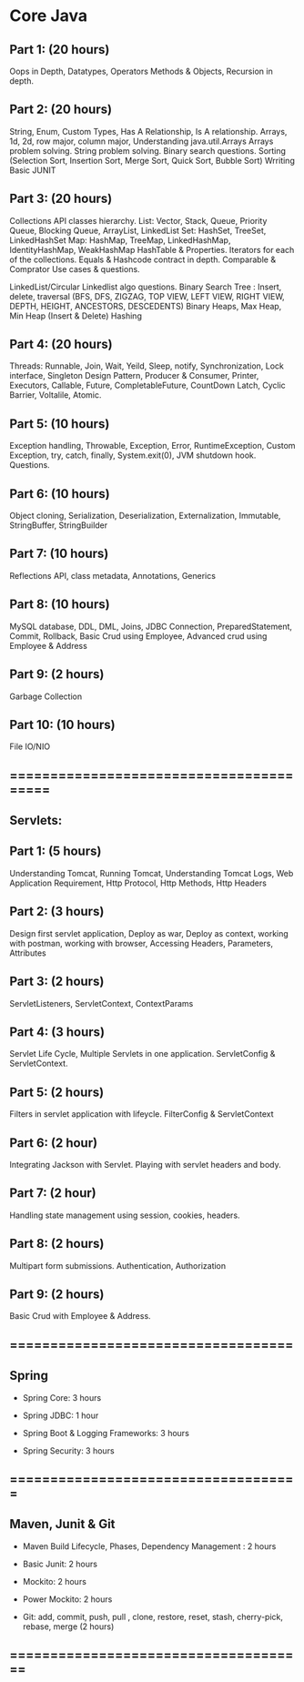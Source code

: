 # Core Java
## Part 1: (20 hours)
Oops in Depth, Datatypes, Operators 
Methods & Objects, Recursion in depth.

## Part 2: (20 hours)
String, Enum, Custom Types, Has A Relationship, Is A relationship.
Arrays, 1d, 2d, row major, column major,
Understanding java.util.Arrays
Arrays problem solving.
String problem solving.
Binary search questions.
Sorting (Selection Sort, Insertion Sort, Merge Sort, Quick Sort, Bubble Sort)
Wrriting Basic JUNIT


## Part 3: (20 hours)
Collections API classes hierarchy.
List: Vector, Stack, Queue, Priority Queue, Blocking Queue, ArrayList, LinkedList
Set: HashSet, TreeSet, LinkedHashSet
Map: HashMap, TreeMap, LinkedHashMap, IdentityHashMap, WeakHashMap
HashTable & Properties.
Iterators for each of the collections.
Equals & Hashcode contract in depth.
Comparable & Comprator Use cases & questions.

LinkedList/Circular Linkedlist algo questions.
Binary Search Tree : Insert, delete, traversal (BFS, DFS, ZIGZAG, TOP VIEW, LEFT VIEW, RIGHT VIEW, DEPTH, HEIGHT, ANCESTORS, DESCEDENTS)
Binary Heaps, Max Heap, Min Heap (Insert & Delete)
Hashing

## Part 4: (20 hours)
Threads: Runnable, Join, Wait, Yeild, Sleep, notify, Synchronization, Lock interface, Singleton Design Pattern, Producer & Consumer, Printer, Executors, Callable, Future, CompletableFuture, CountDown Latch, Cyclic Barrier, Voltalile, Atomic.

## Part 5: (10 hours)
Exception handling, Throwable, Exception, Error, RuntimeException, Custom Exception, try, catch, finally, System.exit(0), JVM shutdown hook. Questions.

## Part 6: (10 hours)
Object cloning, Serialization, Deserialization, Externalization, Immutable, StringBuffer, 
StringBuilder

## Part 7: (10 hours)
Reflections API, class metadata, Annotations, Generics

## Part 8: (10 hours)
MySQL database, DDL, DML, Joins, JDBC Connection, PreparedStatement, Commit, Rollback, Basic Crud using Employee, Advanced crud using Employee & Address

## Part 9: (2 hours)
Garbage Collection

## Part 10: (10 hours)
File IO/NIO

## ========================================

## Servlets:

## Part 1: (5 hours)
Understanding Tomcat, Running Tomcat, Understanding Tomcat Logs, Web Application Requirement, Http Protocol, Http Methods, Http Headers

## Part 2: (3 hours)
Design first servlet application, Deploy as war, Deploy as context, working with postman, working with browser, Accessing Headers, Parameters, Attributes

## Part 3: (2 hours)
ServletListeners, ServletContext, ContextParams

## Part 4: (3 hours)
Servlet Life Cycle, Multiple Servlets in one application. ServletConfig & ServletContext.

## Part 5: (2 hours)
Filters in servlet application with lifeycle. FilterConfig & ServletContext

## Part 6: (2 hour)
Integrating Jackson with Servlet. Playing with servlet headers and body.

## Part 7: (2 hour)
Handling state management using session, cookies, headers.

## Part 8: (2 hours)
Multipart form submissions. Authentication, Authorization

## Part 9: (2 hours) 
Basic Crud with Employee & Address.

## ===================================
## Spring 
* Spring Core: 3 hours 

* Spring JDBC: 1 hour 

* Spring Boot & Logging Frameworks: 3 hours 

* Spring Security: 3 hours 

## ====================================
## Maven, Junit & Git
* Maven Build Lifecycle, Phases, Dependency Management : 2 hours

* Basic Junit: 2 hours 

* Mockito: 2 hours 

* Power Mockito: 2 hours

* Git: add, commit, push, pull , clone, restore, reset, stash, cherry-pick, rebase, merge (2 hours) 
## =====================================
